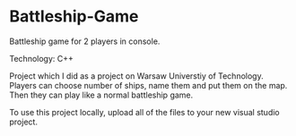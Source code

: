 # Battleship-Game
Battleship game for 2 players in console.

Technology: C++

Project which I did as a project on Warsaw Universtiy of Technology. 
Players can choose number of ships, name them and put them on the map. Then they can play like a normal battleship game.

To use this project locally, upload all of the files to your new visual studio project.
